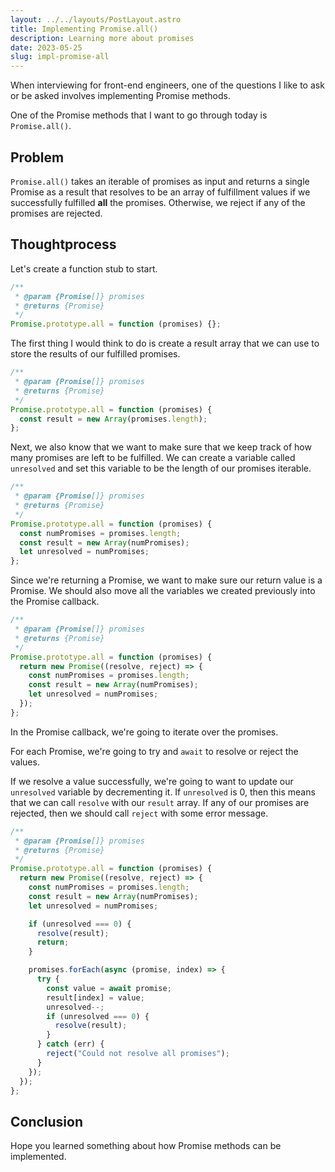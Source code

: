 ```yaml
---
layout: ../../layouts/PostLayout.astro
title: Implementing Promise.all()
description: Learning more about promises
date: 2023-05-25
slug: impl-promise-all
---
```


When interviewing for front-end engineers, one of the questions I like to ask or be asked
involves implementing Promise methods.

One of the Promise methods that I want to go through today is `Promise.all()`.

## Problem

`Promise.all()` takes an iterable of promises as input and returns a single Promise
as a result that resolves to be an array of fulfillment values if we successfully fulfilled **all** the promises.
Otherwise, we reject if any of the promises are rejected.

## Thoughtprocess

Let's create a function stub to start.

```js
/**
 * @param {Promise[]} promises
 * @returns {Promise}
 */
Promise.prototype.all = function (promises) {};
```

The first thing I would think to do is create a result array that we can use to store the results of our fulfilled promises.

```js
/**
 * @param {Promise[]} promises
 * @returns {Promise}
 */
Promise.prototype.all = function (promises) {
  const result = new Array(promises.length);
};
```

Next, we also know that we want to make sure that we keep track of how many promises are left to be fulfilled. We can create a variable
called `unresolved` and set this variable to be the length of our promises iterable.

```js
/**
 * @param {Promise[]} promises
 * @returns {Promise}
 */
Promise.prototype.all = function (promises) {
  const numPromises = promises.length;
  const result = new Array(numPromises);
  let unresolved = numPromises;
};
```

Since we're returning a Promise, we want to make sure our return value is a Promise. We should also move all the variables we created
previously into the Promise callback.

```js
/**
 * @param {Promise[]} promises
 * @returns {Promise}
 */
Promise.prototype.all = function (promises) {
  return new Promise((resolve, reject) => {
    const numPromises = promises.length;
    const result = new Array(numPromises);
    let unresolved = numPromises;
  });
};
```

In the Promise callback, we're going to iterate over the promises.

For each Promise, we're going to try and `await` to resolve or reject the values.

If we resolve a value successfully, we're going to want to update our `unresolved` variable by decrementing it.
If `unresolved` is 0, then this means that we can call `resolve` with our `result` array.
If any of our promises are rejected, then we should call `reject` with some error message.

```js
/**
 * @param {Promise[]} promises
 * @returns {Promise}
 */
Promise.prototype.all = function (promises) {
  return new Promise((resolve, reject) => {
    const numPromises = promises.length;
    const result = new Array(numPromises);
    let unresolved = numPromises;

    if (unresolved === 0) {
      resolve(result);
      return;
    }

    promises.forEach(async (promise, index) => {
      try {
        const value = await promise;
        result[index] = value;
        unresolved--;
        if (unresolved === 0) {
          resolve(result);
        }
      } catch (err) {
        reject("Could not resolve all promises");
      }
    });
  });
};
```

## Conclusion

Hope you learned something about how Promise methods can be implemented.
